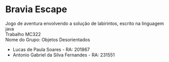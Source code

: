 # Bravia Escape
  Jogo de aventura envolvendo a solução de labirintos, escrito na linguagem java </br>
  Trabalho MC322 <br/>
  Nome do Grupo: Objetos Desorientados
  - Lucas de Paula Soares - RA: 201867<br/>
  - Antonio Gabriel da Silva Fernandes - RA: 231551
